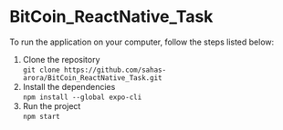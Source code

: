 # BitCoin_ReactNative_Task

To run the application on your computer, follow the steps listed below:

1) Clone the repository <br/>
```git clone https://github.com/sahas-arora/BitCoin_ReactNative_Task.git```
2) Install the dependencies <br/>
```npm install --global expo-cli```
3) Run the project<br/>
```npm start```
